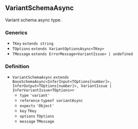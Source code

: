 VariantSchemaAsync
------------------

Variant schema async type.

### Generics

*   `TKey` `extends string`
*   `TOptions` `extends VariantOptionsAsync<TKey>`
*   `TMessage` `extends ErrorMessage<VariantIssue> | undefined`

### Definition

*   `VariantSchemaAsync` `extends BaseSchemaAsync<InferInput<TOptions[number]>, InferOutput<TOptions[number]>, VariantIssue | InferVariantIssue<TOptions>>`
    *   `type` `'variant'`
    *   `reference` `typeof variantAsync`
    *   `expects` `'Object'`
    *   `key` `TKey`
    *   `options` `TOptions`
    *   `message` `TMessage`